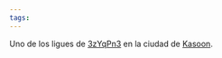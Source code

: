 ```yaml
---
tags:
---
```

Uno de los ligues de [3zYqPn3](Grupo/3zYqPn3%20UcHiW4.md) en la ciudad de [Kasoon](../Lugares/Ciudades/Kasoon.md).